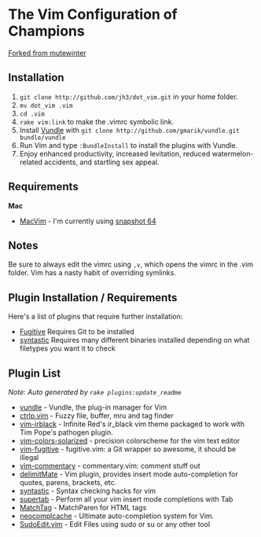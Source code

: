 # The Vim Configuration of Champions

[Forked from mutewinter](http://gitego.com/mutewinter/dot_vim)

## Installation

1. `git clone http://github.com/jh3/dot_vim.git` in your home folder.
2. `mv dot_vim .vim`
3. `cd .vim`
4. `rake vim:link` to make the .vimrc symbolic link.
5. Install [Vundle](https://github.com/gmarik/vundle) with `git clone http://github.com/gmarik/vundle.git bundle/vundle`
6. Run Vim and type `:BundleInstall` to install the plugins with Vundle.
7. Enjoy enhanced productivity, increased levitation, reduced watermelon-related accidents, and startling sex appeal.

## Requirements

**Mac**

 * [MacVim](https://github.com/b4winckler/macvim) - I'm currently using [snapshot 64](https://github.com/b4winckler/macvim/downloads)

## Notes

Be sure to always edit the vimrc using `,v`, which opens the vimrc in the .vim folder. Vim has a nasty habit of overriding symlinks.

## Plugin Installation / Requirements

Here's a list of plugins that require further installation:

 * [Fugitive](https://github.com/tpope/vim-fugitive) Requires Git to be installed
 * [syntastic](https://github.com/scrooloose/syntastic) Requires many different binaries installed depending on what filetypes you want it to check

## Plugin List

_Note: Auto generated by `rake plugins:update_readme`_


 * [vundle](https://github.com/gmarik/vundle) - Vundle, the plug-in manager for Vim
 * [ctrlp.vim](https://github.com/kien/ctrlp.vim) - Fuzzy file, buffer, mru and tag finder
 * [vim-irblack](https://github.com/wgibbs/vim-irblack) - Infinite Red's ir_black vim theme packaged to work with Tim Pope's pathogen plugin.
 * [vim-colors-solarized](https://github.com/altercation/vim-colors-solarized) - precision colorscheme for the vim text editor
 * [vim-fugitive](https://github.com/tpope/vim-fugitive) - fugitive.vim: a Git wrapper so awesome, it should be illegal
 * [vim-commentary](https://github.com/tpope/vim-commentary) - commentary.vim: comment stuff out
 * [delimitMate](https://github.com/Raimondi/delimitMate) - Vim plugin, provides insert mode auto-completion for quotes, parens, brackets, etc.
 * [syntastic](https://github.com/scrooloose/syntastic) - Syntax checking hacks for vim
 * [supertab](https://github.com/ervandew/supertab) - Perform all your vim insert mode completions with Tab
 * [MatchTag](https://github.com/gregsexton/MatchTag) - MatchParen for HTML tags
 * [neocomplcache](https://github.com/Shougo/neocomplcache) - Ultimate auto-completion system for Vim.
 * [SudoEdit.vim](https://github.com/chrisbra/SudoEdit.vim) - Edit Files using sudo or su or any other tool
